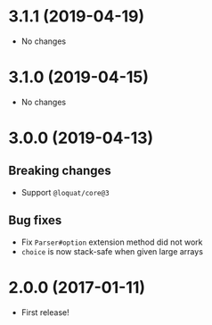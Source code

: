 # 3.1.1 (2019-04-19)
- No changes

# 3.1.0 (2019-04-15)
- No changes

# 3.0.0 (2019-04-13)
## Breaking changes
- Support `@loquat/core@3`

## Bug fixes
- Fix `Parser#option` extension method did not work
- `choice` is now stack-safe when given large arrays

# 2.0.0 (2017-01-11)
- First release!
